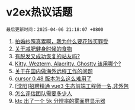 # v2ex热议话题

`最后更新时间：2025-04-06 21:18:07 +0800`

1. [拍婚纱照真累啊，我为什么要花钱买罪受](https://www.v2ex.com/t/1123495)
1. [关于减肥健身时候的食物](https://www.v2ex.com/t/1123514)
1. [有脱发又成功恢复的站友吗?](https://www.v2ex.com/t/1123496)
1. [Kitty, Wezterm, Alacritty, Ghostty 该用哪个?](https://www.v2ex.com/t/1123532)
1. [关于在国内做海外远程工作的问题](https://www.v2ex.com/t/1123484)
1. [cursor 0.48 版本怎么这么难用了](https://www.v2ex.com/t/1123462)
1. [[沈阳]招聘精通 vue3 生态前端工程师一名,非外包](https://www.v2ex.com/t/1123512)
1. [怎么评估团队需要多少人](https://www.v2ex.com/t/1123451)
1. [ktc 出了一个 5k 分辨率的雾面屏显示器](https://www.v2ex.com/t/1123483)

